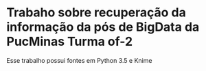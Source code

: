 # Trabaho sobre recuperação da informação da pós de BigData da PucMinas Turma of-2
Esse trabalho possui fontes em Python 3.5 e Knime 
